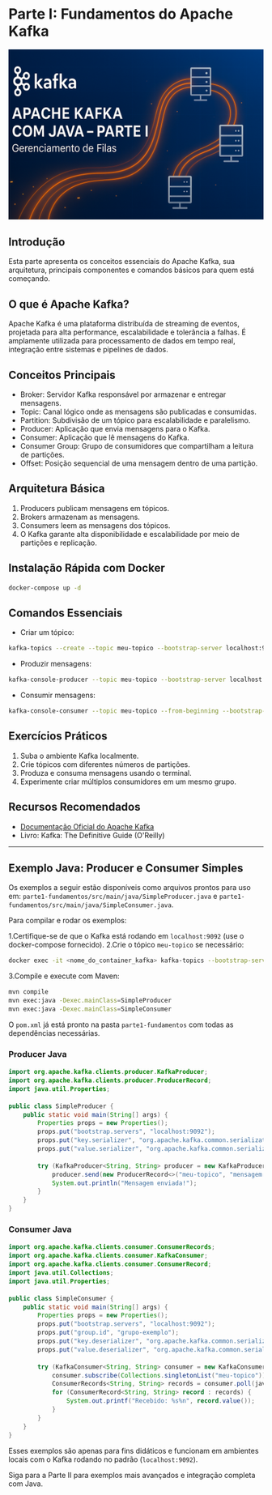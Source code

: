 # Parte I: Fundamentos do Apache Kafka

![Apache Kafka com Java – Parte I](img/kafka-java-parte1.png)

## Introdução

Esta parte apresenta os conceitos essenciais do Apache Kafka, sua arquitetura, principais componentes e comandos básicos para quem está começando.

## O que é Apache Kafka?

Apache Kafka é uma plataforma distribuída de streaming de eventos, projetada para alta performance, escalabilidade e tolerância a falhas. É amplamente utilizada para processamento de dados em tempo real, integração entre sistemas e pipelines de dados.

## Conceitos Principais

- Broker: Servidor Kafka responsável por armazenar e entregar mensagens.
- Topic: Canal lógico onde as mensagens são publicadas e consumidas.
- Partition: Subdivisão de um tópico para escalabilidade e paralelismo.
- Producer: Aplicação que envia mensagens para o Kafka.
- Consumer: Aplicação que lê mensagens do Kafka.
- Consumer Group: Grupo de consumidores que compartilham a leitura de partições.
- Offset: Posição sequencial de uma mensagem dentro de uma partição.

## Arquitetura Básica

1. Producers publicam mensagens em tópicos.
2. Brokers armazenam as mensagens.
3. Consumers leem as mensagens dos tópicos.
4. O Kafka garante alta disponibilidade e escalabilidade por meio de partições e replicação.

## Instalação Rápida com Docker

```bash
docker-compose up -d
```

## Comandos Essenciais

- Criar um tópico:

```bash
kafka-topics --create --topic meu-topico --bootstrap-server localhost:9092 --partitions 3 --replication-factor 1
```

- Produzir mensagens:

```bash
kafka-console-producer --topic meu-topico --bootstrap-server localhost:9092
```

- Consumir mensagens:

```bash
kafka-console-consumer --topic meu-topico --from-beginning --bootstrap-server localhost:9092
```

## Exercícios Práticos

1. Suba o ambiente Kafka localmente.
2. Crie tópicos com diferentes números de partições.
3. Produza e consuma mensagens usando o terminal.
4. Experimente criar múltiplos consumidores em um mesmo grupo.

## Recursos Recomendados

- [Documentação Oficial do Apache Kafka](https://kafka.apache.org/documentation/)
- Livro: Kafka: The Definitive Guide (O'Reilly)

---

## Exemplo Java: Producer e Consumer Simples

Os exemplos a seguir estão disponíveis como arquivos prontos para uso em:
`parte1-fundamentos/src/main/java/SimpleProducer.java` e `parte1-fundamentos/src/main/java/SimpleConsumer.java`.

Para compilar e rodar os exemplos:

1.Certifique-se de que o Kafka está rodando em `localhost:9092` (use o docker-compose fornecido).
2.Crie o tópico `meu-topico` se necessário:

```sh
docker exec -it <nome_do_container_kafka> kafka-topics --bootstrap-server localhost:9092 --create --topic meu-topico --partitions 1 --replication-factor 1
```

3.Compile e execute com Maven:

```sh
mvn compile
mvn exec:java -Dexec.mainClass=SimpleProducer
mvn exec:java -Dexec.mainClass=SimpleConsumer
```

O `pom.xml` já está pronto na pasta `parte1-fundamentos` com todas as dependências necessárias.

### Producer Java

```java
import org.apache.kafka.clients.producer.KafkaProducer;
import org.apache.kafka.clients.producer.ProducerRecord;
import java.util.Properties;

public class SimpleProducer {
    public static void main(String[] args) {
        Properties props = new Properties();
        props.put("bootstrap.servers", "localhost:9092");
        props.put("key.serializer", "org.apache.kafka.common.serialization.StringSerializer");
        props.put("value.serializer", "org.apache.kafka.common.serialization.StringSerializer");

        try (KafkaProducer<String, String> producer = new KafkaProducer<>(props)) {
            producer.send(new ProducerRecord<>("meu-topico", "mensagem de exemplo"));
            System.out.println("Mensagem enviada!");
        }
    }
}
```

### Consumer Java

```java
import org.apache.kafka.clients.consumer.ConsumerRecords;
import org.apache.kafka.clients.consumer.KafkaConsumer;
import org.apache.kafka.clients.consumer.ConsumerRecord;
import java.util.Collections;
import java.util.Properties;

public class SimpleConsumer {
    public static void main(String[] args) {
        Properties props = new Properties();
        props.put("bootstrap.servers", "localhost:9092");
        props.put("group.id", "grupo-exemplo");
        props.put("key.deserializer", "org.apache.kafka.common.serialization.StringDeserializer");
        props.put("value.deserializer", "org.apache.kafka.common.serialization.StringDeserializer");

        try (KafkaConsumer<String, String> consumer = new KafkaConsumer<>(props)) {
            consumer.subscribe(Collections.singletonList("meu-topico"));
            ConsumerRecords<String, String> records = consumer.poll(java.time.Duration.ofSeconds(5));
            for (ConsumerRecord<String, String> record : records) {
                System.out.printf("Recebido: %s%n", record.value());
            }
        }
    }
}
```

Esses exemplos são apenas para fins didáticos e funcionam em ambientes locais com o Kafka rodando no padrão (`localhost:9092`).

Siga para a Parte II para exemplos mais avançados e integração completa com Java.
